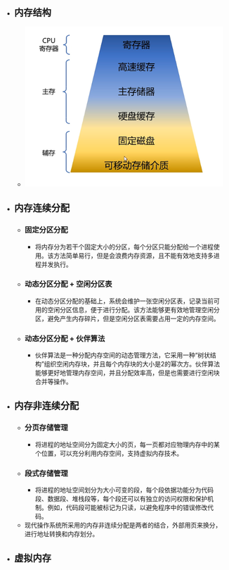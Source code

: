 - ## 内存结构
	- ![计操_内存管理_1.png](../assets/计操_内存管理_1_1676701936427_0.png)
- ## 内存连续分配
	- ### 固定分区分配
		- 将内存分为若干个固定大小的分区，每个分区只能分配给一个进程使用。该方法简单易行，但是会浪费内存资源，且不能有效地支持多进程并发执行。
	- ### 动态分区分配 + 空闲分区表
		- 在动态分区分配的基础上，系统会维护一张空闲分区表，记录当前可用的空闲分区信息，便于进行分配。该方法能够更有效地管理空闲分区，避免产生内存碎片，但是空闲分区表需要占用一定的内存空间。
	- ### 动态分区分配 + 伙伴算法
		- 伙伴算法是一种分配内存空间的动态管理方法，它采用一种“树状结构”组织空闲内存块，并且每个内存块的大小是2的幂次方。伙伴算法能够更好地管理内存空间，并且分配效率高，但是也需要进行空闲块合并等操作。
- ## 内存非连续分配
	- ### 分页存储管理
		- 将进程的地址空间分为固定大小的页，每一页都对应物理内存中的某个位置，可以充分利用内存空间，支持虚拟内存技术。
	- ### 段式存储管理
		- 将进程的地址空间划分为大小可变的段，每个段依据功能分为代码段、数据段、堆栈段等，每个段还可以有独立的访问权限和保护机制。例如，代码段可能被标记为只读，以避免程序中的错误修改代码。
	- 现代操作系统所采用的内存非连续分配是两者的结合，外部用页来换分，进行地址转换和内存划分。
- ## 虚拟内存